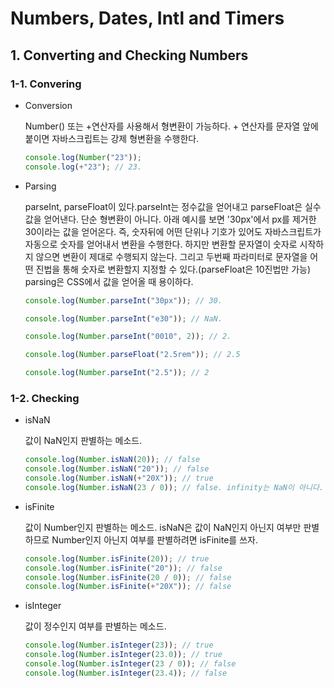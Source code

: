 # Numbers, Dates, Intl and Timers

## 1. Converting and Checking Numbers

### 1-1. Convering

- Conversion

  Number() 또는 +연산자를 사용해서 형변환이 가능하다. + 연산자를 문자열 앞에 붙이면 자바스크립트는 강제 형변환을 수행한다.

  ```js
  console.log(Number("23"));
  console.log(+"23"); // 23.
  ```

- Parsing

  parseInt, parseFloat이 있다.parseInt는 정수값을 얻어내고 parseFloat은 실수값을 얻어낸다. 단순 형변환이 아니다. 아래 예시를 보면 '30px'에서 px를 제거한 30이라는 값을 얻어온다. 즉, 숫자뒤에 어떤 단위나 기호가 있어도 자바스크립트가 자동으로 숫자를 얻어내서 변환을 수행한다. 하지만 변환할 문자열이 숫자로 시작하지 않으면 변환이 제대로 수행되지 않는다. 그리고 두번째 파라미터로 문자열을 어떤 진법을 통해 숫자로 변환할지 지정할 수 있다.(parseFloat은 10진법만 가능) parsing은 CSS에서 값을 얻어올 때 용이하다.

  ```js
  console.log(Number.parseInt("30px")); // 30.

  console.log(Number.parseInt("e30")); // NaN.

  console.log(Number.parseInt("0010", 2)); // 2.

  console.log(Number.parseFloat("2.5rem")); // 2.5

  console.log(Number.parseInt("2.5")); // 2
  ```

### 1-2. Checking

- isNaN

  값이 NaN인지 판별하는 메소드.

  ```js
  console.log(Number.isNaN(20)); // false
  console.log(Number.isNaN("20")); // false
  console.log(Number.isNaN(+"20X")); // true
  console.log(Number.isNaN(23 / 0)); // false. infinity는 NaN이 아니다.
  ```

- isFinite

  값이 Number인지 판별하는 메소드. isNaN은 값이 NaN인지 아닌지 여부만 판별하므로 Number인지 아닌지 여부를 판별하려면 isFinite를 쓰자.

  ```js
  console.log(Number.isFinite(20)); // true
  console.log(Number.isFinite("20")); // false
  console.log(Number.isFinite(20 / 0)); // false
  console.log(Number.isFinite(+"20X")); // false
  ```

- isInteger

  값이 정수인지 여부를 판별하는 메소드.

  ```js
  console.log(Number.isInteger(23)); // true
  console.log(Number.isInteger(23.0)); // true
  console.log(Number.isInteger(23 / 0)); // false
  console.log(Number.isInteger(23.4)); // false
  ```
